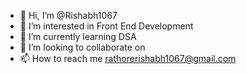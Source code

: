 - 👋 Hi, I’m @Rishabh1067
- 👀 I’m interested in Front End Development
- 🌱 I’m currently learning DSA
- 💞️ I’m looking to collaborate on 
- 📫 How to reach me rathorerishabh1067@gmail.com

<!---
Rishabh1067/Rishabh1067 is a ✨ special ✨ repository because its `README.md` (this file) appears on your GitHub profile.
You can click the Preview link to take a look at your changes.
--->
